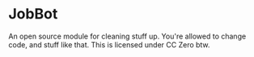 # JobBot
An open source module for cleaning stuff up. You're allowed to change code, and stuff like that. This is licensed under CC Zero btw.
